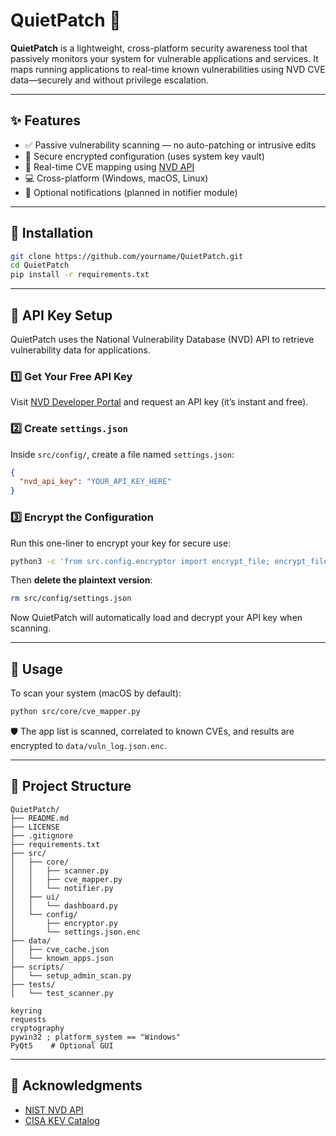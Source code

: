 # QuietPatch 🔐

**QuietPatch** is a lightweight, cross-platform security awareness tool that passively monitors your system for vulnerable applications and services. It maps running applications to real-time known vulnerabilities using NVD CVE data—securely and without privilege escalation.

---

## ✨ Features

- ✅ Passive vulnerability scanning — no auto-patching or intrusive edits
- 🔐 Secure encrypted configuration (uses system key vault)
- 🧠 Real-time CVE mapping using [NVD API](https://nvd.nist.gov/)
- 💻 Cross-platform (Windows, macOS, Linux)
- 🔔 Optional notifications (planned in notifier module)

---

## 🔧 Installation

```bash
git clone https://github.com/yourname/QuietPatch.git
cd QuietPatch
pip install -r requirements.txt
```

---

## 🔐 API Key Setup

QuietPatch uses the National Vulnerability Database (NVD) API to retrieve vulnerability data for applications.

### 1️⃣ Get Your Free API Key

Visit [NVD Developer Portal](https://nvd.nist.gov/developers/request-an-api-key) and request an API key (it’s instant and free).

### 2️⃣ Create `settings.json`

Inside `src/config/`, create a file named `settings.json`:

```json
{
  "nvd_api_key": "YOUR_API_KEY_HERE"
}
```

### 3️⃣ Encrypt the Configuration

Run this one-liner to encrypt your key for secure use:

```bash
python3 -c 'from src.config.encryptor import encrypt_file; encrypt_file("src/config/settings.json", "src/config/settings.json.enc")'
```

Then **delete the plaintext version**:

```bash
rm src/config/settings.json
```

Now QuietPatch will automatically load and decrypt your API key when scanning.

---

## 🚀 Usage

To scan your system (macOS by default):

```bash
python src/core/cve_mapper.py
```

🛡️ The app list is scanned, correlated to known CVEs, and results are encrypted to `data/vuln_log.json.enc`.

---

## 📂 Project Structure

```
QuietPatch/
├── README.md
├── LICENSE
├── .gitignore
├── requirements.txt
├── src/
│   ├── core/
│   │   ├── scanner.py
│   │   ├── cve_mapper.py
│   │   └── notifier.py
│   ├── ui/
│   │   └── dashboard.py
│   └── config/
│       ├── encryptor.py
│       └── settings.json.enc
├── data/
│   ├── cve_cache.json
│   └── known_apps.json
├── scripts/
│   └── setup_admin_scan.py
├── tests/
│   └── test_scanner.py
```



```
keyring
requests
cryptography
pywin32 ; platform_system == "Windows"
PyQt5    # Optional GUI
```

---

## 🙏 Acknowledgments

- [NIST NVD API](https://nvd.nist.gov/)
- [CISA KEV Catalog](https://www.cisa.gov/known-exploited-vulnerabilities-catalog)
